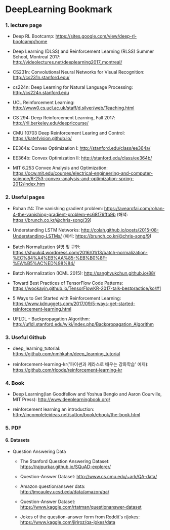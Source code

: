# DeepLearning Bookmark



### 1. lecture page



- Deep RL Bootcamp: https://sites.google.com/view/deep-rl-bootcamp/home

- Deep Learning (DLSS) and Reinforcement Learning (RLSS) Summer School, Montreal 2017: http://videolectures.net/deeplearning2017_montreal/

- CS231n: Convolutional Neural Networks for Visual Recognition: http://cs231n.stanford.edu/

- cs224n: Deep Learning for Natural Language Processing: http://cs224n.stanford.edu

- UCL Reinforcement Learning: http://www0.cs.ucl.ac.uk/staff/d.silver/web/Teaching.html

- CS 294: Deep Reinforcement Learning, Fall 2017: http://rll.berkeley.edu/deeprlcourse/

- CMU 10703 Deep Reinforcement Learing and Control: https://katefvision.github.io/

- EE364a: Convex Optimization I: http://stanford.edu/class/ee364a/

- EE364b: Convex Optimization II: http://stanford.edu/class/ee364b/

- MIT 6.253 Convex Analysis and Optimization: https://ocw.mit.edu/courses/electrical-engineering-and-computer-science/6-253-convex-analysis-and-optimization-spring-2012/index.htm





### 2. Useful pages



- Rohan #4: The vanishing gradient problem: https://ayearofai.com/rohan-4-the-vanishing-gradient-problem-ec68f76ffb9b (해석: https://brunch.co.kr/@chris-song/39)  

- Understanding LSTM Networks: http://colah.github.io/posts/2015-08-Understanding-LSTMs/ (해석: https://brunch.co.kr/@chris-song/9)  

- Batch Normalization 설명 및 구현: https://shuuki4.wordpress.com/2016/01/13/batch-normalization-%EC%84%A4%EB%AA%85-%EB%B0%8F-%EA%B5%AC%ED%98%84/ 

- Batch Normalization (ICML 2015): http://sanghyukchun.github.io/88/

- Toward Best Practices of TensorFlow Code Patterns: https://wookayin.github.io/TensorFlowKR-2017-talk-bestpractice/ko/#1

- 5 Ways to Get Started with Reinforcement Learning: https://www.kdnuggets.com/2017/09/5-ways-get-started-reinforcement-learning.html

- UFLDL - Backpropagation Algorithm: http://ufldl.stanford.edu/wiki/index.php/Backpropagation_Algorithm


### 3. Useful Github

- deep_learning_tutorial: https://github.com/nmhkahn/deep_learning_tutorial

- reinforcement-learning-kr('파이썬과 케라스로 배우는 강화학습' 예제): https://github.com/rlcode/reinforcement-learning-kr





### 4. Book

- Deep Learning(Ian Goodfellow and Yoshua Bengio and Aaron Courville, MIT Press): http://www.deeplearningbook.org/

- reinforcement learning an introduction: http://incompleteideas.net/sutton/book/ebook/the-book.html



### 5. PDF







#### 6. Datasets

- Question Answering Data

	- The Stanford Question Answering Dataset: https://rajpurkar.github.io/SQuAD-explorer/

	- Question-Answer Dataset: http://www.cs.cmu.edu/~ark/QA-data/

	- Amazon question/answer data: http://jmcauley.ucsd.edu/data/amazon/qa/

	- Question-Answer Dataset: https://www.kaggle.com/rtatman/questionanswer-dataset

	- Jokes of the question-answer form from Reddit's r/jokes: https://www.kaggle.com/jiriroz/qa-jokes/data